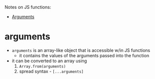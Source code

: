 Notes on JS functions:

- [Arguments](#arguments)

# arguments

- `arguments` is an array-like object that is accessible w/in JS functions
  - it contains the values of the arguments passed into the function
- it can be converted to an array using
  1. `Array.from(arguments)`
  2. spread syntax - `[...arguments]`
